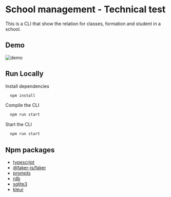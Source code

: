
# School management - Technical test

This is a CLI that show the relation for classes, formation and student in a school.


## Demo

![demo](/img/demo.gif)


## Run Locally

Install dependencies

```bash
  npm install
```

Compile the CLI

```bash
  npm run start
```

Start the CLI

```bash
  npm run start
```
## Npm packages

* [typescript](https://www.npmjs.com/package/typescript)
* [@faker-js/faker](https://www.npmjs.com/package/@faker-js/faker)
* [prompts](https://www.npmjs.com/package/prompts)
* [rdb](https://www.npmjs.com/package/rdb)
* [sqlite3](https://www.npmjs.com/package/sqlite3)
* [kleur](https://www.npmjs.com/package/kleur)
